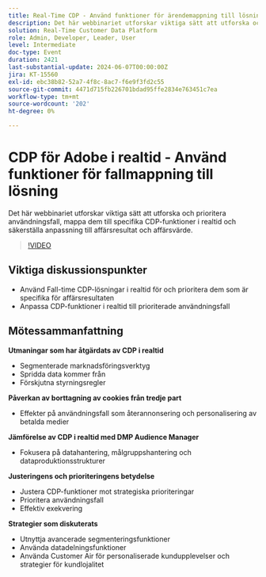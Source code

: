 ```yaml
---
title: Real-Time CDP - Använd funktioner för ärendemappning till lösning
description: Det här webbinariet utforskar viktiga sätt att utforska och prioritera användningsfall, mappa dem till specifika RTCDP-funktioner och se till att de anpassas till affärsresultat och värde. Viktiga diskussionspunkter - Använd ärenden RT-CDP-lösningar för och prioritera dem som är specifika för affärsresultat ​ Justera RT-CDP-funktioner till prioriterade användningsfall
solution: Real-Time Customer Data Platform
role: Admin, Developer, Leader, User
level: Intermediate
doc-type: Event
duration: 2421
last-substantial-update: 2024-06-07T00:00:00Z
jira: KT-15560
exl-id: ebc38b82-52a7-4f8c-8ac7-f6e9f3fd2c55
source-git-commit: 4471d715fb226701bdad95ffe2834e763451c7ea
workflow-type: tm+mt
source-wordcount: '202'
ht-degree: 0%

---
```


# CDP för Adobe i realtid - Använd funktioner för fallmappning till lösning

Det här webbinariet utforskar viktiga sätt att utforska och prioritera användningsfall, mappa dem till specifika CDP-funktioner i realtid och säkerställa anpassning till affärsresultat och affärsvärde.

>[!VIDEO](https://video.tv.adobe.com/v/3429290/?learn=on)

## Viktiga diskussionspunkter

* Använd Fall-time CDP-lösningar i realtid för och prioritera dem som är specifika för affärsresultaten
* Anpassa CDP-funktioner i realtid till prioriterade användningsfall

## Mötessammanfattning

**Utmaningar som har åtgärdats av CDP i realtid**

* Segmenterade marknadsföringsverktyg
* Spridda data kommer från
* Förskjutna styrningsregler

**Påverkan av borttagning av cookies från tredje part**

* Effekter på användningsfall som återannonsering och personalisering av betalda medier

**Jämförelse av CDP i realtid med DMP Audience Manager**

* Fokusera på datahantering, målgruppshantering och dataproduktionsstrukturer

**Justeringens och prioriteringens betydelse**

* Justera CDP-funktioner mot strategiska prioriteringar
* Prioritera användningsfall
* Effektiv exekvering

**Strategier som diskuterats**

* Utnyttja avancerade segmenteringsfunktioner
* Använda datadelningsfunktioner
* Använda Customer Air för personaliserade kundupplevelser och strategier för kundlojalitet
